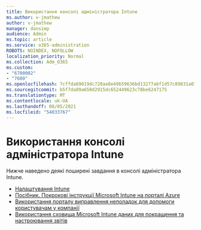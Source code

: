 ```yaml
---
title: Використання консолі адміністратора Intune
ms.author: v-jmathew
author: v-jmathew
manager: dansimp
audience: Admin
ms.topic: article
ms.service: o365-administration
ROBOTS: NOINDEX, NOFOLLOW
localization_priority: Normal
ms.collection: Adm_O365
ms.custom:
- "6700002"
- "7680"
ms.openlocfilehash: 7cffda69019dc720ae8e49b59636bd13277abf1d57c89831a077f4d66b4586a3
ms.sourcegitcommit: b5f7da89a650d2915dc652449623c78be6247175
ms.translationtype: MT
ms.contentlocale: uk-UA
ms.lasthandoff: 08/05/2021
ms.locfileid: "54033767"
---
```

# <a name="using-intune-admin-console"></a>Використання консолі адміністратора Intune

Нижче наведено деякі поширені завдання в консолі адміністратора Intune.

- [Налаштування Intune](https://docs.microsoft.com/mem/intune/fundamentals/setup-steps)
- [Посібник. Покрокові інструкції Microsoft Intune на порталі Azure](https://docs.microsoft.com/mem/intune/fundamentals/tutorial-walkthrough-intune-portal)
- [Використання порталу виправлення неполадок для допомоги користувачам у компанії](https://docs.microsoft.com/mem/intune/fundamentals/help-desk-operators)
- [Використання сховища Microsoft Intune даних для покращення та настроювання звітів](https://docs.microsoft.com/mem/intune/developer/reports-nav-create-intune-reports)
